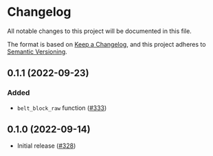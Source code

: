 # Changelog

All notable changes to this project will be documented in this file.

The format is based on [Keep a Changelog](https://keepachangelog.com/en/1.0.0/),
and this project adheres to [Semantic Versioning](https://semver.org/spec/v2.0.0.html).

## 0.1.1 (2022-09-23)
### Added
- `belt_block_raw` function ([#333])

[#333]: https://github.com/RustCrypto/block-ciphers/pull/333

## 0.1.0 (2022-09-14)
- Initial release ([#328])

[#328]: https://github.com/RustCrypto/block-ciphers/pull/328
